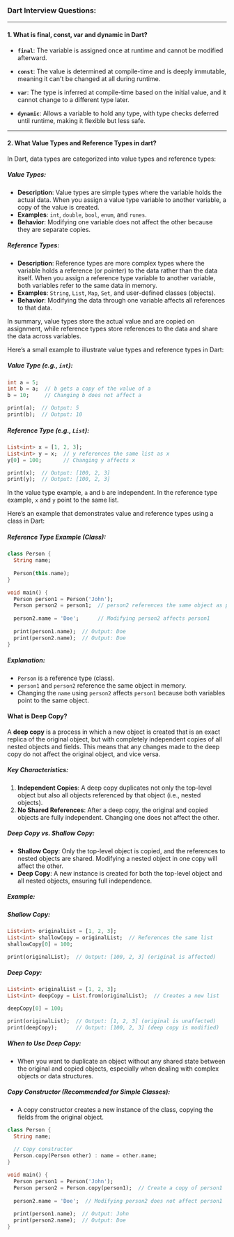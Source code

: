 ### Dart Interview Questions:

------------

#### 1. What is final, const, var and dynamic in Dart?

- **`final`**: The variable is assigned once at runtime and cannot be modified afterward.

- **`const`**: The value is determined at compile-time and is deeply immutable, meaning it can't be changed at all during runtime.

- **`var`**: The type is inferred at compile-time based on the initial value, and it cannot change to a different type later.

- **`dynamic`**: Allows a variable to hold any type, with type checks deferred until runtime, making it flexible but less safe.

------------

#### 2. What Value Types and Reference Types in dart?

In Dart, data types are categorized into value types and reference types:

##### Value Types:
- **Description**: Value types are simple types where the variable holds the actual data. When you assign a value type variable to another variable, a copy of the value is created.
- **Examples**: `int`, `double`, `bool`, `enum`, and `runes`.
- **Behavior**: Modifying one variable does not affect the other because they are separate copies.

##### Reference Types:
- **Description**: Reference types are more complex types where the variable holds a reference (or pointer) to the data rather than the data itself. When you assign a reference type variable to another variable, both variables refer to the same data in memory.
- **Examples**: `String`, `List`, `Map`, `Set`, and user-defined classes (objects).
- **Behavior**: Modifying the data through one variable affects all references to that data.

In summary, value types store the actual value and are copied on assignment, while reference types store references to the data and share the data across variables.

Here’s a small example to illustrate value types and reference types in Dart:

##### Value Type (e.g., `int`):
```dart
int a = 5;
int b = a;  // b gets a copy of the value of a
b = 10;     // Changing b does not affect a

print(a);  // Output: 5
print(b);  // Output: 10
```

##### Reference Type (e.g., `List`):
```dart
List<int> x = [1, 2, 3];
List<int> y = x;  // y references the same list as x
y[0] = 100;       // Changing y affects x

print(x);  // Output: [100, 2, 3]
print(y);  // Output: [100, 2, 3]
``` 

In the value type example, `a` and `b` are independent. In the reference type example, `x` and `y` point to the same list.

Here’s an example that demonstrates value and reference types using a class in Dart:

##### Reference Type Example (Class):
```dart
class Person {
  String name;
  
  Person(this.name);
}

void main() {
  Person person1 = Person('John');
  Person person2 = person1;  // person2 references the same object as person1
  
  person2.name = 'Doe';      // Modifying person2 affects person1
  
  print(person1.name);  // Output: Doe
  print(person2.name);  // Output: Doe
}
```

##### Explanation:
- `Person` is a reference type (class).
- `person1` and `person2` reference the same object in memory.
- Changing the `name` using `person2` affects `person1` because both variables point to the same object.

#### What is Deep Copy?

A **deep copy** is a process in which a new object is created that is an exact replica of the original object, but with completely independent copies of all nested objects and fields. This means that any changes made to the deep copy do not affect the original object, and vice versa.

##### Key Characteristics:
1. **Independent Copies**: A deep copy duplicates not only the top-level object but also all objects referenced by that object (i.e., nested objects).
2. **No Shared References**: After a deep copy, the original and copied objects are fully independent. Changing one does not affect the other.

##### Deep Copy vs. Shallow Copy:
- **Shallow Copy**: Only the top-level object is copied, and the references to nested objects are shared. Modifying a nested object in one copy will affect the other.
- **Deep Copy**: A new instance is created for both the top-level object and all nested objects, ensuring full independence.

##### Example:
##### Shallow Copy:
```dart
List<int> originalList = [1, 2, 3];
List<int> shallowCopy = originalList;  // References the same list
shallowCopy[0] = 100;

print(originalList);  // Output: [100, 2, 3] (original is affected)
```

##### Deep Copy:
```dart
List<int> originalList = [1, 2, 3];
List<int> deepCopy = List.from(originalList);  // Creates a new list

deepCopy[0] = 100;

print(originalList);  // Output: [1, 2, 3] (original is unaffected)
print(deepCopy);      // Output: [100, 2, 3] (deep copy is modified)
```

##### When to Use Deep Copy:
- When you want to duplicate an object without any shared state between the original and copied objects, especially when dealing with complex objects or data structures.

##### **Copy Constructor (Recommended for Simple Classes)**:
   - A copy constructor creates a new instance of the class, copying the fields from the original object.

```dart
class Person {
  String name;
  
  // Copy constructor
  Person.copy(Person other) : name = other.name;
}

void main() {
  Person person1 = Person('John');
  Person person2 = Person.copy(person1);  // Create a copy of person1
  
  person2.name = 'Doe';  // Modifying person2 does not affect person1
  
  print(person1.name);  // Output: John
  print(person2.name);  // Output: Doe
}
```



